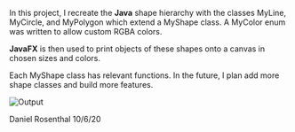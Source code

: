 In this project, I recreate the __Java__ shape hierarchy with the classes MyLine, MyCircle, and MyPolygon which extend a MyShape class.
A MyColor enum was written to allow custom RGBA colors.

__JavaFX__ is then used to print objects of these shapes onto a canvas in chosen sizes and colors. 

Each MyShape class has relevant functions. In the future, I plan add more shape classes and build more features.

![Output](https://i.imgur.com/KzlTr7l.png)

Daniel Rosenthal
10/6/20

